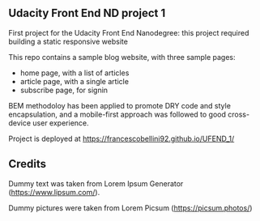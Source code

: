 ## Udacity Front End ND project 1

First project for the Udacity Front End Nanodegree: this project required building a static responsive website

This repo contains a sample blog website, with three sample pages:
 - home page, with a list of articles
 - article page, with a single article
 - subscribe page, for signin 

BEM methodoloy has been applied to promote DRY code and style encapsulation, and a mobile-first approach was followed to good cross-device user experience.

Project is deployed at https://francescobellini92.github.io/UFEND_1/


## Credits

Dummy text was taken from Lorem Ipsum Generator (https://www.lipsum.com/).

Dummy pictures were taken from Lorem Picsum (https://picsum.photos/)
